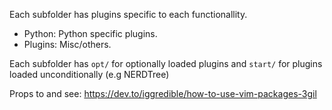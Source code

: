 Each subfolder has plugins specific to each functionallity. 

 - Python: Python specific plugins.
 - Plugins: Misc/others.

Each subfolder has `opt/` for optionally loaded plugins and `start/` for plugins loaded unconditionally (e.g NERDTree)

Props to and see: https://dev.to/iggredible/how-to-use-vim-packages-3gil
